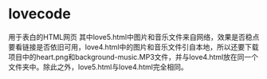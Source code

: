 # lovecode

用于表白的HTML网页
其中love5.html中图片和音乐文件来自网络，效果是否稳点要看链接是否依旧可用，love4.html中的图片和音乐文件引自本地，所以还要下载项目中的heart.png和background-music.MP3文件，并与love4.html放在同一个文件夹中。除此之外，love5.html与love4.html完全相同。